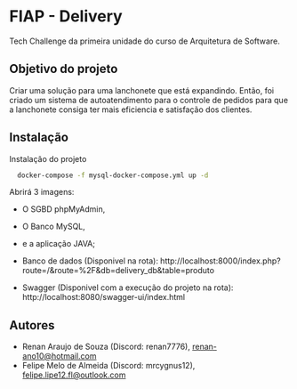 
# FIAP - Delivery

Tech Challenge da primeira unidade do curso de Arquitetura de Software.


## Objetivo do projeto

Criar uma solução para uma lanchonete que está expandindo. Então, foi criado um sistema de autoatendimento para o controle de pedidos para que a lanchonete consiga ter mais eficiencia e satisfação dos clientes.
## Instalação

Instalação do projeto

```bash
  docker-compose -f mysql-docker-compose.yml up -d
```

Abrirá 3 imagens: 

- O SGBD phpMyAdmin,
- O Banco MySQL,
- e a aplicação JAVA;


- Banco de dados (Disponivel na rota): http://localhost:8000/index.php?route=/&route=%2F&db=delivery_db&table=produto
- Swagger (Disponivel com a execução do projeto na rota): http://localhost:8080/swagger-ui/index.html
## Autores

- Renan Araujo de Souza (Discord: renan7776), renan-ano10@hotmail.com
- Felipe Melo de Almeida (Discord: mrcygnus12), felipe.lipe12.fl@outlook.com

